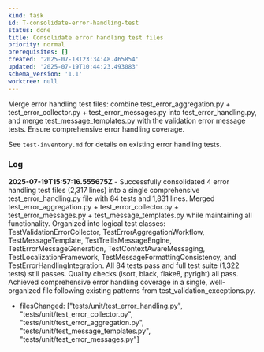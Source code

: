 ```yaml
---
kind: task
id: T-consolidate-error-handling-test
status: done
title: Consolidate error handling test files
priority: normal
prerequisites: []
created: '2025-07-18T23:34:48.465854'
updated: '2025-07-19T10:44:23.493083'
schema_version: '1.1'
worktree: null
---
```

Merge error handling test files: combine test_error_aggregation.py + test_error_collector.py + test_error_messages.py into test_error_handling.py, and merge test_message_templates.py with the validation error message tests. Ensure comprehensive error handling coverage.

See `test-inventory.md` for details on existing error handling tests.

### Log


**2025-07-19T15:57:16.555675Z** - Successfully consolidated 4 error handling test files (2,317 lines) into a single comprehensive test_error_handling.py file with 84 tests and 1,831 lines. Merged test_error_aggregation.py + test_error_collector.py + test_error_messages.py + test_message_templates.py while maintaining all functionality. Organized into logical test classes: TestValidationErrorCollector, TestErrorAggregationWorkflow, TestMessageTemplate, TestTrellisMessageEngine, TestErrorMessageGeneration, TestContextAwareMessaging, TestLocalizationFramework, TestMessageFormattingConsistency, and TestErrorHandlingIntegration. All 84 tests pass and full test suite (1,322 tests) still passes. Quality checks (isort, black, flake8, pyright) all pass. Achieved comprehensive error handling coverage in a single, well-organized file following existing patterns from test_validation_exceptions.py.
- filesChanged: ["tests/unit/test_error_handling.py", "tests/unit/test_error_collector.py", "tests/unit/test_error_aggregation.py", "tests/unit/test_message_templates.py", "tests/unit/test_error_messages.py"]